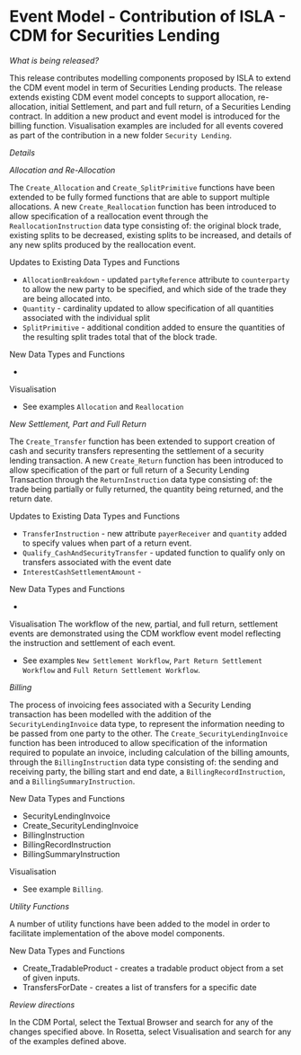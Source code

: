 # Event Model - Contribution of ISLA - CDM for Securities Lending

_What is being released?_

This release contributes modelling components proposed by ISLA to extend the CDM event model in term of Securities Lending products. The release extends existing CDM event model concepts to support allocation, re-allocation, initial Settlement, and part and full return, of a Securities Lending contract.  In addition a new product and event model is introduced for the billing function.  Visualisation examples are included for all events covered as part of the contribution in a new folder `Security Lending`.

_Details_

_Allocation and Re-Allocation_

The `Create_Allocation` and `Create_SplitPrimitive` functions have been extended to be fully formed functions that are able to support multiple allocations.  A new `Create_Reallocation` function has been introduced to allow specification of a reallocation event through the `ReallocationInstruction` data type consisting of: the original block trade, existing splits to be decreased, existing splits to be increased, and details of any new splits produced by the reallocation event. 

Updates to Existing Data Types and Functions

- `AllocationBreakdown` - updated `partyReference` attribute to `counterparty` to allow the new party to be specified, and which side of the trade they are being allocated into.
- `Quantity` - cardinality updated to allow specification of all quantities associated with the individual split
- `SplitPrimitive` - additional condition added to ensure the quantities of the resulting split trades total that of the block trade.

New Data Types and Functions

-

Visualisation

- See examples `Allocation` and `Reallocation` 

_New Settlement, Part and Full Return_

The `Create_Transfer` function has been extended to support creation of cash and security transfers representing the settlement of a security lending transaction.  A new `Create_Return` function has been introduced to allow specification of the part or full return of a Security Lending Transaction through the `ReturnInstruction` data type consisting of: the trade being partially or fully returned, the quantity being returned, and the return date.

Updates to Existing Data Types and Functions

- `TransferInstruction` - new attribute `payerReceiver` and `quantity` added to specify values when part of a return event.
- `Qualify_CashAndSecurityTransfer` - updated function to qualify only on transfers associated with the event date
- `InterestCashSettlementAmount` - 

New Data Types and Functions

-

Visualisation
The workflow of the new, partial, and full return, settlement events are demonstrated using the CDM workflow event model reflecting the instruction and settlement of each event.
- See examples `New Settlement Workflow`, `Part Return Settlement Workflow` and `Full Return Settlement Workflow`.

_Billing_

The process of invoicing fees associated with a Security Lending transaction has been modelled with the addition of the `SecurityLendingInvoice` data type, to represent the information needing to be passed from one party to the other.  The `Create_SecurityLendingInvoice` function has been introduced to allow specification of the information required to populate an invoice, including calculation of the billing amounts, through the `BillingInstruction` data type consisting of: the sending and receiving party, the billing start and end date, a `BillingRecordInstruction`, and a `BillingSummaryInstruction`.

New Data Types and Functions

- SecurityLendingInvoice
- Create_SecurityLendingInvoice
- BillingInstruction
- BillingRecordInstruction
- BillingSummaryInstruction


Visualisation
- See example `Billing`.

_Utility Functions_

A number of utility functions have been added to the model in order to facilitate implementation of the above model components.

New Data Types and Functions

- Create_TradableProduct - creates a tradable product object from a set of given inputs.
- TransfersForDate - creates a list of transfers for a specific date

_Review directions_

In the CDM Portal, select the Textual Browser and search for any of the changes specified above.
In Rosetta, select Visualisation and search for any of the examples defined above.
